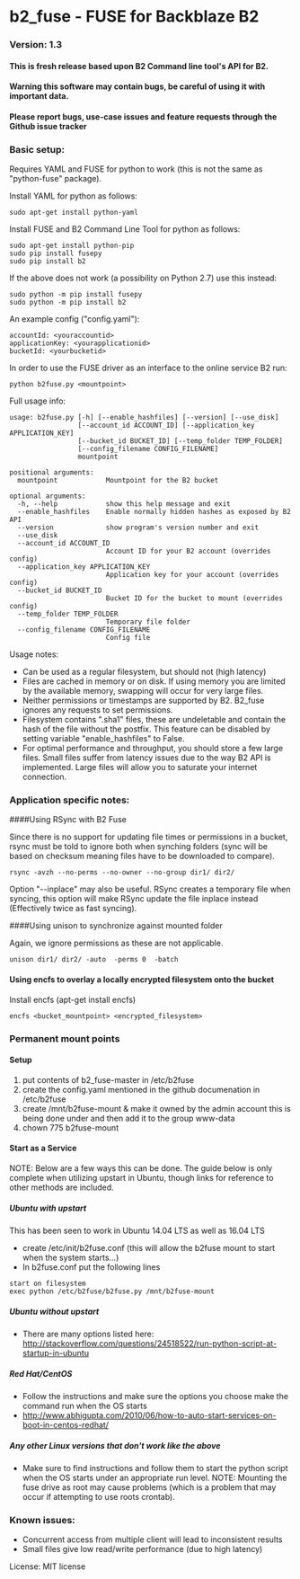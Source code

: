 # b2_fuse - FUSE for Backblaze B2
 
### Version: 1.3 

#### This is fresh release based upon B2 Command line tool's API for B2. 

#### Warning this software may contain bugs, be careful of using it with important data.
#### Please report bugs, use-case issues and feature requests through the Github issue tracker



### Basic setup:

Requires YAML and FUSE for python to work (this is not the same as "python-fuse" package). 

Install YAML for python as follows: 

```
sudo apt-get install python-yaml
```

Install FUSE and B2 Command Line Tool for python as follows: 

```
sudo apt-get install python-pip
sudo pip install fusepy
sudo pip install b2
```

If the above does not work (a possibility on Python 2.7) use this instead:
```
sudo python -m pip install fusepy
sudo python -m pip install b2
```

An example config ("config.yaml"):

```
accountId: <youraccountid>
applicationKey: <yourapplicationid>
bucketId: <yourbucketid>
```

In order to use the FUSE driver as an interface to the online service B2 run:

```
python b2fuse.py <mountpoint>
```

Full usage info:


```
usage: b2fuse.py [-h] [--enable_hashfiles] [--version] [--use_disk]
                 [--account_id ACCOUNT_ID] [--application_key APPLICATION_KEY]
                 [--bucket_id BUCKET_ID] [--temp_folder TEMP_FOLDER]
                 [--config_filename CONFIG_FILENAME]
                 mountpoint

positional arguments:
  mountpoint            Mountpoint for the B2 bucket

optional arguments:
  -h, --help            show this help message and exit
  --enable_hashfiles    Enable normally hidden hashes as exposed by B2 API
  --version             show program's version number and exit
  --use_disk
  --account_id ACCOUNT_ID
                        Account ID for your B2 account (overrides config)
  --application_key APPLICATION_KEY
                        Application key for your account (overrides config)
  --bucket_id BUCKET_ID
                        Bucket ID for the bucket to mount (overrides config)
  --temp_folder TEMP_FOLDER
                        Temporary file folder
  --config_filename CONFIG_FILENAME
                        Config file
```

Usage notes:

* Can be used as a regular filesystem, but should not (high latency)
* Files are cached in memory or on disk. If using memory you are limited by the available memory, swapping will occur for very large files.
* Neither permissions or timestamps are supported by B2. B2_fuse ignores any requests to set permissions.
* Filesystem contains ".sha1" files, these are undeletable and contain the hash of the file without the postfix. This feature can be disabled by setting variable "enable_hashfiles" to False.
* For optimal performance and throughput, you should store a few large files. Small files suffer from latency issues due to the way B2 API is implemented. Large files will allow you to saturate your internet connection.

### Application specific notes:

####Using RSync with B2 Fuse

Since there is no support for updating file times or permissions in a bucket, rsync must be told to ignore both when synching folders (sync will be based on checksum meaning files have to be downloaded to compare).

```
rsync -avzh --no-perms --no-owner --no-group dir1/ dir2/ 
```

Option "--inplace" may also be useful. RSync creates a temporary file when syncing, this option will make RSync update the file inplace instead (Effectively twice as fast syncing).

####Using unison to synchronize against mounted folder

Again, we ignore permissions as these are not applicable.

```
unison dir1/ dir2/ -auto  -perms 0  -batch
```

#### Using encfs to overlay a locally encrypted filesystem onto the bucket

Install encfs (apt-get install encfs)

```
encfs <bucket_mountpoint> <encrypted_filesystem>
```

### Permanent mount points
#### Setup
1. put contents of b2_fuse-master in /etc/b2fuse
2. create the config.yaml mentioned in the github documenation in /etc/b2fuse
3. create /mnt/b2fuse-mount & make it owned by the admin account this is being done under and then add it to the group www-data
4. chown 775 b2fuse-mount 

#### Start as a Service
NOTE: Below are a few ways this can be done. 
The guide below is only complete when utilizing upstart in Ubuntu, though links for reference to other methods are included.

##### Ubuntu with upstart
This has been seen to work in Ubuntu 14.04 LTS as well as 16.04 LTS
* create /etc/init/b2fuse.conf (this will allow the b2fuse mount to start when the system starts...)
* In b2fuse.conf put the following lines
```
start on filesystem
exec python /etc/b2fuse/b2fuse.py /mnt/b2fuse-mount
```
##### Ubuntu without upstart
* There are many options listed here: http://stackoverflow.com/questions/24518522/run-python-script-at-startup-in-ubuntu

##### Red Hat/CentOS
* Follow the instructions and make sure the options you choose make the command run when the OS starts
* http://www.abhigupta.com/2010/06/how-to-auto-start-services-on-boot-in-centos-redhat/

##### Any other Linux versions that don't work like the above 
* Make sure to find instructions and follow them to start the python script when the OS starts under an appropriate run level.
NOTE: Mounting the fuse drive as root may cause problems (which is a problem that may occur if attempting to use roots crontab).

### Known issues:

* Concurrent access from multiple client will lead to inconsistent results
* Small files give low read/write performance (due to high latency)



License: MIT license


